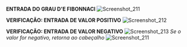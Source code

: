 **ENTRADA DO GRAU D'E FIBONNACI**
![Screenshot_211](https://user-images.githubusercontent.com/56321281/69986749-c49b4880-151c-11ea-99ac-cf039a5d122f.png)

**VERIFICAÇÃO: ENTRADA DE VALOR POSITIVO**
![Screenshot_212](https://user-images.githubusercontent.com/56321281/69986845-f57b7d80-151c-11ea-9332-9d66bfaf962d.png)

**VERIFICAÇÃO: ENTRADA DE VALOR NEGATIVO**
![Screenshot_213](https://user-images.githubusercontent.com/56321281/69986921-2065d180-151d-11ea-8930-e2c5136dc5d2.png)
     *Se o valor for negativo, retorna ao cabeçalho*
![Screenshot_211](https://user-images.githubusercontent.com/56321281/69986971-3f646380-151d-11ea-9efa-a19e7f81deff.png)
